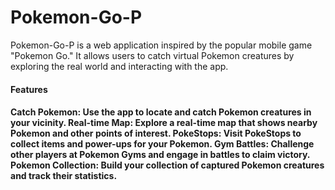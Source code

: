 

<h1>Pokemon-Go-P</h1>
<p>Pokemon-Go-P is a web application inspired by the popular mobile game "Pokemon Go." It allows users to catch virtual Pokemon creatures by exploring the real world and interacting with the app.</p>

<h4>Features<h4>
<b>Catch Pokemon:</b> Use the app to locate and catch Pokemon creatures in your vicinity.
<b>Real-time Map:</b> Explore a real-time map that shows nearby Pokemon and other points of interest.
<b>PokeStops:</b> Visit PokeStops to collect items and power-ups for your Pokemon.
<b>Gym Battles:</b> Challenge other players at Pokemon Gyms and engage in battles to claim victory.
<b>Pokemon Collection:</b> Build your collection of captured Pokemon creatures and track their statistics.
